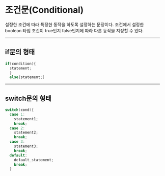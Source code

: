 # **조건문(Conditional)**
설정한 조건에 따라 특정한 동작을 하도록 설정하는 문장이다. 조건에서 설정한 boolean 타입 조건이 true인지 false인지에 따라 다른 동작을 지정할 수 있다.
***

## if문의 형태

```java
if(condition){
  statement;
  }
  else{statement;}
```
***

## switch문의 형태

```java
switch(cond){
  case 1:
    statement1;
    break;
  case 2:
    statement2;
    break;
  case 3:
    statement3;
    break;
  default:
    default_statement;
    break;
  }
  ```
  
